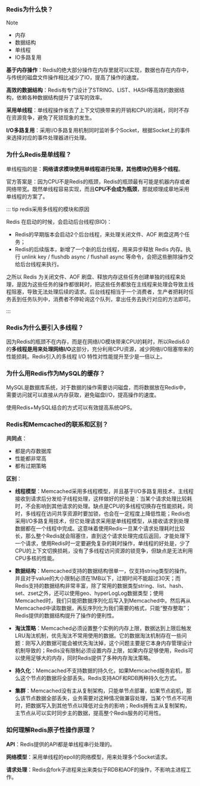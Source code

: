### Redis为什么快？ <Badge text="掌握" type="tip" /> 

> [!NOTE]
>
> - 内存
> - 数据结构
> - 单线程
> - IO多路复用

**基于内存操作**：Redis的绝大部分操作在内存里就可以实现，数据也存在内存中，与传统的磁盘文件操作相比减少了IO，提高了操作的速度。

**高效的数据结构**：Redis有专门设计了STRING、LIST、HASH等高效的数据结构，依赖各种数据结构提升了读写的效率。

**采用单线程**：单线程操作省去了上下文切换带来的开销和CPU的消耗，同时不存在资源竞争，避免了死锁现象的发生。

**I/O多路复用**：采用I/O多路复用机制同时监听多个Socket，根据Socket上的事件来选择对应的事件处理器进行处理。



### 为什么Redis是单线程？<Badge text="掌握" type="tip" /> 

单线程指的是：**网络请求模块使用单线程进行处理，其他模块仍用多个线程**。

官方答案是：因为CPU不是Redis的瓶颈，Redis的瓶颈最有可能是机器内存或者网络带宽。既然单线程容易实现，而且**CPU不会成为瓶颈**，那就顺理成章地采用单线程的方案了。

::: tip redis采用多线程的模块和原因

Redis 在启动的时候，会启动后台线程(BIO)：

- Redis的早期版本会启动2个后台线程，来处理关闭文件、AOF 刷盘这两个任务；
- Redis的后续版本，新增了一个新的后台线程，用来异步释放 Redis 内存。执行 unlink key / flushdb async / flushall async 等命令，会把这些删除操作交给后台线程来执行。

之所以 Redis 为关闭文件、AOF 刷盘、释放内存这些任务创建单独的线程来处理，是因为这些任务的操作都很耗时，把这些任务都放在主线程来处理会导致主线程阻塞，导致无法处理后续的请求。后台线程相当于一个消费者，生产者把耗时任务丢到任务队列中，消费者不停轮询这个队列，拿出任务去执行对应的方法即可。

:::



### Redis为什么要引入多线程？<Badge text="掌握" type="tip" />

因为Redis的瓶颈不在内存，而是在网络I/O模块带来CPU的耗时，所以Redis6.0的**多线程是用来处理网络I/O**这部分，充分利用CPU资源，减少网络I/O阻塞带来的性能损耗。Redis引入的多线程 I/O 特性对性能提升至少是一倍以上。



### 为什么用Redis作为MySQL的缓存？<Badge text="掌握" type="tip" />

MySQL是数据库系统，对于数据的操作需要访问磁盘，而将数据放在Redis中，需要访问就可以直接从内存获取，避免磁盘I/O，提高操作的速度。

使用Redis+MySQL结合的方式可以有效提高系统QPS。



### Redis和Memcached的联系和区别？<Badge text="了解" type="info" />

**共同点**：

- 都是内存数据库
- 性能都非常高
- 都有过期策略

**区别**：

- **线程模型**：Memcached采用多线程模型，并且基于I/O多路复用技术，主线程接收到请求后分发给子线程处理，这样做好的好处是：当某个请求处理比较耗时，不会影响到其他请求的处理。缺点是CPU的多线程切换存在性能损耗，同时，多线程在访问共享资源时要加锁，也会在一定程度上降低性能；Redis也采用I/O多路复用技术，但它处理请求采用是单线程模型，从接收请求到处理数据都在一个线程中完成。这意味着使用Redis一旦某个请求处理耗时比较长，那么整个Redis就会阻塞住，直到这个请求处理完成后返回，才能处理下一个请求，使用Redis时一定要避免复杂的耗时操作，单线程的好处是，少了CPU的上下文切换损耗，没有了多线程访问资源的锁竞争，但缺点是无法利用CPU多核的性能。

- **数据结构**：Memcached支持的数据结构很单一，仅支持string类型的操作。并且对于value的大小限制必须在1MB以下，过期时间不能超过30天；而Redis支持的数据结构非常丰富，除了常用的数据类型string、list、hash、set、zset之外，还可以使用geo、hyperLogLog数据类型；使用Memcached时，我们只能把数据序列化后写入到Memcached中。然后再从Memcached中读取数据，再反序列化为我们需要的格式，只能“整存整取”；Redis提供的数据结构提升了操作的便利性。

- **淘汰策略**：Memcached必须设置整个实例的内存上限，数据达到上限后触发LRU淘汰机制，优先淘汰不常用使用的数据。它的数据淘汰机制存在一些问题：刚写入的数据可能会被优先淘汰掉，这个问题主要是它本身内存管理设计机制导致的；Redis没有限制必须设置内存上限，如果内存足够使用，Redis可以使用足够大的内存，同时Redis提供了多种内存淘汰策略。

- **持久化**：Memcached不支持数据的持久化，如果Memcached服务宕机，那么这个节点的数据将全部丢失。Redis支持AOF和RDB两种持久化方式。

- **集群**：Memcached没有主从复制架构，只能单节点部署，如果节点宕机，那么该节点数据全部丢失，业务需要对这种情况做兼容处理，当某个节点不可用时，把数据写入到其他节点以降低对业务的影响；Redis拥有主从复制架构，主节点从可以实时同步主的数据，提高整个Redis服务的可用性。

  



### 如何理解Redis原子性操作原理？<Badge text="掌握" type="tip" />

**API**：Redis提供的API都是单线程串行处理的。

**网络模型**：采用单线程的epoll的网络模型，用来处理多个Socket请求。

**请求处理**：Redis会fork子进程来出来类似于RDB和AOF的操作，不影响主进程工作。
